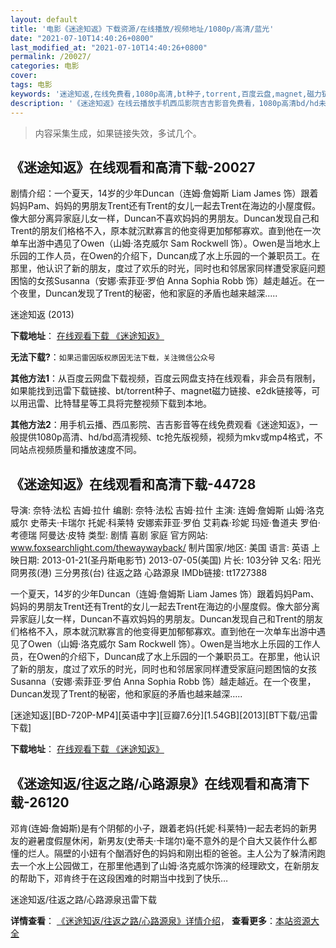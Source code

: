 ```yaml
---
layout: default
title: '电影《迷途知返》下载资源/在线播放/视频地址/1080p/高清/蓝光'
date: "2021-07-10T14:40:26+0800"
last_modified_at: "2021-07-10T14:40:26+0800"
permalink: /20027/
categories: 电影
cover:
tags: 电影
keywords: '迷途知返,在线免费看,1080p高清,bt种子,torrent,百度云盘,magnet,磁力链,迅雷下载资源'
description: '《迷途知返》在线云播放手机西瓜影院吉吉影音免费看，1080p高清bd/hd未删减完整版和tc抢先枪版，mkv/mp4格式，附带bt/torrent种子、magnet/磁力链、百度云盘、网盘资源迅雷下载链接'
---
```


>内容采集生成，如果链接失效，多试几个。


## 《迷途知返》在线观看和高清下载-20027

剧情介绍：一个夏天，14岁的少年Duncan（连姆·詹姆斯 Liam James 饰）跟着妈妈Pam、妈妈的男朋友Trent还有Trent的女儿一起去Trent在海边的小屋度假。像大部分离异家庭儿女一样，Duncan不喜欢妈妈的男朋友。Duncan发现自己和Trent的朋友们格格不入，原本就沉默寡言的他变得更加郁郁寡欢。直到他在一次单车出游中遇见了Owen（山姆·洛克威尔 Sam Rockwell 饰）。Owen是当地水上乐园的工作人员，在Owen的介绍下，Duncan成了水上乐园的一个兼职员工。在那里，他认识了新的朋友，度过了欢乐的时光，同时也和邻居家同样遭受家庭问题困恼的女孩Susanna（安娜·索菲亚·罗伯 Anna Sophia Robb 饰）越走越近。在一个夜里，Duncan发现了Trent的秘密，他和家庭的矛盾也越来越深.....


迷途知返 (2013)

**下载地址**： [在线观看下载 《迷途知返》](https://www.btbtdy.me/btdy/dy2041.html) 


**无法下载?**：`如果迅雷因版权原因无法下载，关注微信公众号 `

**其他方法1**：从百度云网盘下载视频，百度云网盘支持在线观看，非会员有限制，如果能找到迅雷下载链接、bt/torrent种子、magnet磁力链接、e2dk链接等，可以用迅雷、比特彗星等工具将完整视频下载到本地。

**其他方法2**：用手机云播、西瓜影院、吉吉影音等在线免费观看《迷途知返》，一般提供1080p高清、hd/bd高清视频、tc抢先版视频，视频为mkv或mp4格式，不同站点视频质量和播放速度不同。


## 《迷途知返》在线观看和高清下载-44728

导演: 奈特·法松 吉姆·拉什 编剧: 奈特·法松 吉姆·拉什 主演: 连姆·詹姆斯 山姆·洛克威尔 史蒂夫·卡瑞尔 托妮·科莱特 安娜索菲亚·罗伯 艾莉森·珍妮 玛娅·鲁道夫 罗伯·考德瑞 阿曼达·皮特 类型: 剧情 喜剧 家庭 官方网站: www.foxsearchlight.com/thewaywayback/ 制片国家/地区: 美国 语言: 英语 上映日期: 2013-01-21(圣丹斯电影节) 2013-07-05(美国) 片长: 103分钟 又名: 阳光冏男孩(港) 三分男孩(台) 往返之路 心路源泉 IMDb链接: tt1727388

一个夏天，14岁的少年Duncan（连姆·詹姆斯 Liam James 饰）跟着妈妈Pam、妈妈的男朋友Trent还有Trent的女儿一起去Trent在海边的小屋度假。像大部分离异家庭儿女一样，Duncan不喜欢妈妈的男朋友。Duncan发现自己和Trent的朋友们格格不入，原本就沉默寡言的他变得更加郁郁寡欢。直到他在一次单车出游中遇见了Owen（山姆·洛克威尔 Sam Rockwell 饰）。Owen是当地水上乐园的工作人员，在Owen的介绍下，Duncan成了水上乐园的一个兼职员工。在那里，他认识了新的朋友，度过了欢乐的时光，同时也和邻居家同样遭受家庭问题困恼的女孩Susanna（安娜·索菲亚·罗伯 Anna Sophia Robb 饰）越走越近。在一个夜里，Duncan发现了Trent的秘密，他和家庭的矛盾也越来越深…..


[迷途知返][BD-720P-MP4][英语中字][豆瓣7.6分][1.54GB][2013][BT下载/迅雷下载]

**下载地址**： [在线观看下载 《迷途知返》](https://www.btdx8.com/torrent/the_way_way_back_2013.html) 


## 《迷途知返/往返之路/心路源泉》在线观看和高清下载-26120

邓肯(连姆·詹姆斯)是有个阴郁的小子，跟着老妈(托妮·科莱特)一起去老妈的新男友的避暑度假屋休闲，新男友(史蒂夫&middot;卡瑞尔)毫不意外的是个自大又装作什么都懂的烂人。隔壁的小妞有个酗酒好色的妈妈和刚出柜的爸爸。主人公为了躲清闲跑去一个水上公园做工，在那里他遇到了山姆&middot;洛克威尔饰演的经理欧文，在新朋友的帮助下，邓肯终于在这段困难的时期当中找到了快乐…


迷途知返/往返之路/心路源泉迅雷下载

**详情查看**： [《迷途知返/往返之路/心路源泉》详情介绍](/movie/26120/)， **查看更多**：[本站资源大全](/movie/t/all/)


